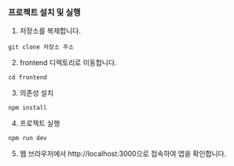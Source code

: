 ### 프로젝트 설치 및 실행

1. 저장소를 복제합니다.
```
git clone 저장소 주소
```

2. frontend 디렉토리로 이동합니다.
```
cd frontend
```

3. 의존성 설치
```
npm install
```

4. 프로젝트 실행
```
npm run dev
```

5. 웹 브라우저에서 http://localhost:3000으로 접속하여 앱을 확인합니다.

